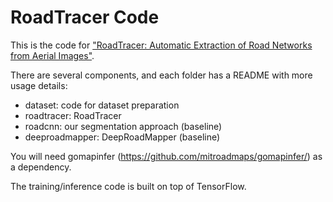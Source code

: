 RoadTracer Code
===============

This is the code for ["RoadTracer: Automatic Extraction of Road Networks from Aerial Images"](https://roadmaps.csail.mit.edu/roadtracer/).

There are several components, and each folder has a README with more usage details:

* dataset: code for dataset preparation
* roadtracer: RoadTracer
* roadcnn: our segmentation approach (baseline)
* deeproadmapper: DeepRoadMapper (baseline)

You will need gomapinfer (https://github.com/mitroadmaps/gomapinfer/) as a dependency.

The training/inference code is built on top of TensorFlow.
